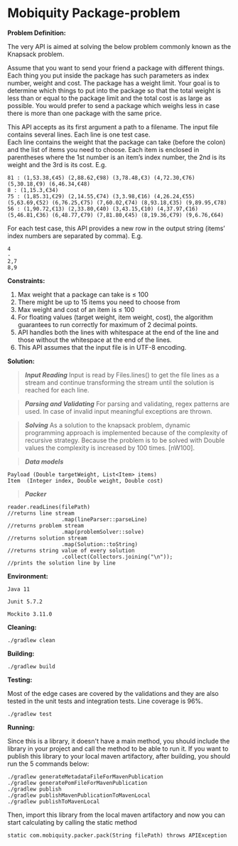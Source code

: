 # Mobiquity Package-problem

**Problem Definition:**

The very API is aimed at solving the below problem commonly known as the Knapsack problem.

Assume that you want to send your friend a package with different things. Each thing you put inside the package has such parameters as index number, weight and cost. 
The package has a weight limit. Your goal is to determine which things to put into the package so that the total weight is less than or equal to the package limit and the total cost is as large as possible. You would prefer to send a package which weighs less in case there is more than one package with the same price.

This API accepts as its first argument a path to a filename. The input file contains several lines. 
Each line is one test case.  
Each line contains the weight that the package can take (before the colon)  and the list of items you need to choose. Each item is enclosed in parentheses where the 1st number is an item’s index number, the 2nd is its weight and the 3rd is its cost. E.g. 

```
81 : (1,53.38,€45) (2,88.62,€98) (3,78.48,€3) (4,72.30,€76) (5,30.18,€9) (6,46.34,€48) 
8 : (1,15.3,€34) 
75 : (1,85.31,€29) (2,14.55,€74) (3,3.98,€16) (4,26.24,€55) (5,63.69,€52) (6,76.25,€75) (7,60.02,€74) (8,93.18,€35) (9,89.95,€78) 
56 : (1,90.72,€13) (2,33.80,€40) (3,43.15,€10) (4,37.97,€16) (5,46.81,€36) (6,48.77,€79) (7,81.80,€45) (8,19.36,€79) (9,6.76,€64) 
```

For each test case, this API provides a new row in the output string (items’ index numbers are separated by comma). E.g.  

```
4 
- 
2,7 
8,9
```

**Constraints:**
1. Max weight that a package can take is ≤ 100 
2. There might be up to 15 items you need to choose from 
3. Max weight and cost of an item is ≤ 100
4. For floating values (target weight, item weight, cost), the algorithm guarantees to run correctly for maximum of 2 decimal points.
5. API handles both the lines with whitespace at the end of the line and those without the whitespace at the end of the lines.
6. This API assumes that the input file is in UTF-8 encoding.

**Solution:**

>***Input Reading***
   Input is read by Files.lines() to get the file lines as a stream and continue transforming the stream until the solution is reached for each line.
   
>***Parsing and Validating***
   For parsing and validating, regex patterns are used. In case of invalid input meaningful exceptions are thrown.
   
>***Solving***
   As a solution to the knapsack problem, dynamic programming approach is implemented because of the complexity of recursive strategy. Because the problem is to be solved with    Double values the complexity is increased by 100 times. [nW100].
   
>***Data models***

   ```
   Payload (Double targetWeight, List<Item> items)
   Item  (Integer index, Double weight, Double cost)
   ```

   
>***Packer***
   ```
   reader.readLines(filePath)                                           //returns line stream
                    .map(lineParser::parseLine)                         //returns problem stream
                    .map(problemSolver::solve)                          //returns solution stream
                    .map(Solution::toString)                            //returns string value of every solution
                    .collect(Collectors.joining("\n"));                 //prints the solution line by line 
   ```

   

**Environment:** 
   
```
Java 11

Junit 5.7.2

Mockito 3.11.0
```


**Cleaning:** 

`./gradlew clean`

**Building:** 

`./gradlew build`

**Testing:**

Most of the edge cases are covered by the validations and they are also tested in the unit tests and integration tests. Line coverage is 96%. 
  
`./gradlew test`

**Running:** 

Since this is a library, it doesn't have a main method, you should include the library in your project and call the method to be able to run it. 
If you want to publish this library to your local maven artifactory, after building, you should run the 5 commands below:
   
```
./gradlew generateMetadataFileForMavenPublication
./gradlew generatePomFileForMavenPublication
./gradlew publish
./gradlew publishMavenPublicationToMavenLocal 
./gradlew publishToMavenLocal
```

Then, import this library from the local maven artifactory and now you can start calculating by calling the static method

```
static com.mobiquity.packer.pack(String filePath) throws APIException
```



